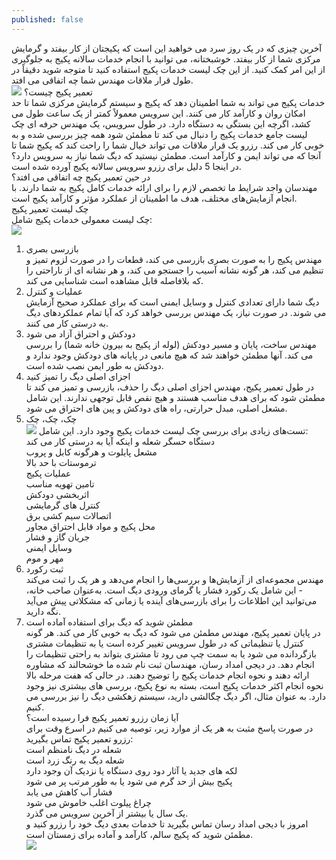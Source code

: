 ```yaml
---
published: false
---
```


آخرین چیزی که در یک روز سرد می خواهید این است که پکیجتان از کار بیفتد و گرمایش مرکزی شما از کار بیفتد. خوشبختانه، می توانید با انجام خدمات سالانه پکیج به جلوگیری از این امر کمک کنید. از این چک لیست خدمات پکیج استفاده کنید تا متوجه شوید دقیقاً در طول قرار ملاقات مهندس شما چه اتفاقی می افتد.<br>
![](https://dgsos.ir/wp-content/uploads/2022/07/%D8%AA%D8%B9%D9%85%DB%8C%D8%B1%D8%A7%D8%AA-%D8%A8%D8%B1%D8%AF-%D9%BE%DA%A9%DB%8C%D8%AC-%D8%A8%D9%88%D8%AA%D8%A7%D9%86-%D9%85%D8%AF%D9%84-%D9%88%D8%B1%D9%88%D9%86%D8%A7.jpg)
تعمیر پکیج چیست؟<br>
خدمات پکیج می تواند به شما اطمینان دهد که پکیج و سیستم گرمایش مرکزی شما تا حد امکان روان و کارآمد کار می کنند. این سرویس معمولاً کمتر از یک ساعت طول می کشد، اگرچه این بستگی به دستگاه دارد.
در طول سرویس، یک مهندس حرفه ای  چک لیست جامع خدمات پکیج را دنبال می کند تا مطمئن شود همه چیز بررسی شده و به خوبی کار می کند. رزرو یک قرار ملاقات می تواند خیال شما را راحت کند که پکیج شما تا آنجا که می تواند ایمن و کارآمد است.
مطمئن نیستید که دیگ شما نیاز به سرویس دارد؟ در اینجا 5 دلیل برای رزرو سرویس سالانه پکیج آورده شده است.<br>
در حین تعمیر پکیج چه اتفاقی می افتد؟<br>
مهندسان واجد شرایط  ما تخصص لازم را برای ارائه خدمات کامل پکیج به شما دارند. با انجام آزمایش‌های مختلف، هدف ما اطمینان از عملکرد مؤثر و کارآمد پکیج است.<br>
چک لیست تعمیر پکیج<br>
چک لیست معمولی خدمات پکیج شامل:<br>
![](https://dgsos.ir/wp-content/uploads/2022/07/%D8%A8%D8%B1%D8%B1%D8%B3%DB%8C-%D8%A8%D8%B1%D8%AF-%DA%A9%D9%86%D8%AA%D8%B1%D9%84-%D8%AF%D8%B1-%D8%AA%D8%B9%D9%85%DB%8C%D8%B1-%D9%BE%DA%A9%DB%8C%D8%AC-%D8%A8%D9%88%D8%AA%D8%A7%D9%86-%D9%85%D8%AF%D9%84-%D9%88%D8%B1%D9%88%D9%86%D8%A7.jpg)
1. بازرسی بصری<br>
مهندس پکیج را به صورت بصری بازرسی می کند، قطعات را در صورت لزوم تمیز و تنظیم می کند، هر گونه نشانه آسیب را جستجو می کند، و هر نشانه ای از ناراحتی را که بلافاصله قابل مشاهده است شناسایی می کند.<br>
2. عملیات و کنترل<br>
دیگ شما دارای تعدادی کنترل و وسایل ایمنی است که برای عملکرد صحیح آزمایش می شوند. در صورت نیاز، یک مهندس بررسی خواهد کرد که آیا تمام عملکردهای دیگ به درستی کار می کنند.<br>
3. دودکش و احتراق آزاد می شود<br>
مهندس ساخت، پایان و مسیر دودکش (لوله از پکیج به بیرون خانه شما) را بررسی می کند. آنها مطمئن خواهند شد که هیچ مانعی در پایانه های دودکش وجود ندارد و دودکش به طور ایمن نصب شده است.<br>
4. اجزای اصلی دیگ را تمیز کنید<br>
در طول تعمیر پکیج، مهندس اجزای اصلی دیگ را حذف، بازرسی و تمیز می کند تا مطمئن شود که برای هدف مناسب هستند و هیچ نقص قابل توجهی ندارند. این شامل مشعل اصلی، مبدل حرارتی، راه های دودکش و پین های احتراق می شود.<br>
5. چک، چک، چک<br>
![](https://dgsos.ir/wp-content/uploads/2022/07/%D8%AA%D8%B9%D9%85%DB%8C%D8%B1-%D8%A8%D8%B1%D8%AF-%D9%BE%DA%A9%DB%8C%D8%AC-%D8%A8%D9%88%D8%AA%D8%A7%D9%86-%D9%85%D8%AF%D9%84-%D9%88%D8%B1%D9%88%D9%86%D8%A7.jpg)
تست‌های زیادی برای بررسی چک لیست خدمات پکیج وجود دارد. این شامل:<br>
    دستگاه حسگر شعله و اینکه آیا به درستی کار می کند<br>
    مشعل پایلوت و هرگونه کابل و پروب<br>
    ترموستات با حد بالا<br>
    عملیات پکیج<br>
    تامین تهویه مناسب<br>
    اثربخشی دودکش<br>
    کنترل های گرمایشی<br>
    اتصالات سیم کشی برق<br>
    محل پکیج و مواد قابل احتراق مجاور<br>
    جریان گاز و فشار<br>
    وسایل ایمنی<br>
    مهر و موم<br>
6. ثبت رکورد<br>
مهندس مجموعه‌ای از آزمایش‌ها و بررسی‌ها را انجام می‌دهد و هر یک را ثبت می‌کند - این شامل یک رکورد فشار یا گرمای ورودی دیگ است. به‌عنوان صاحب خانه، می‌توانید این اطلاعات را برای بازرسی‌های آینده یا زمانی که مشکلاتی پیش می‌آید نگه دارید.<br>
7. مطمئن شوید که دیگ برای استفاده آماده است<br>
در پایان تعمیر پکیج، مهندس مطمئن می شود که دیگ به خوبی کار می کند. هر گونه کنترل یا تنظیماتی که در طول سرویس تغییر کرده است یا به تنظیمات مشتری بازگردانده می شود یا به سمت چپ می رود تا مشتری بتواند به راحتی تنظیمات را انجام دهد.
در دیجی امداد رسان، مهندسان ثبت نام شده  ما خوشحالند که مشاوره ارائه دهند و نحوه انجام خدمات پکیج را توضیح دهند. در حالی که هفت مرحله بالا نحوه انجام اکثر خدمات پکیج است، بسته به نوع پکیج، بررسی های بیشتری نیز وجود دارد. به عنوان مثال، اگر دیگ چگالشی دارید، سیستم زهکشی دیگ را نیز بررسی می کنیم.<br>
آیا زمان رزرو تعمیر پکیج فرا رسیده است؟<br>
در صورت پاسخ مثبت به هر یک از موارد زیر، توصیه می کنیم در اسرع وقت برای رزرو تعمیر پکیج تماس بگیرید:<br>
    شعله در دیگ نامنظم است<br>
    شعله دیگ به رنگ زرد است<br>
    لکه های جدید یا آثار دود روی دستگاه یا نزدیک آن وجود دارد<br>
    پکیج بیش از حد گرم می شود یا به طور مرتب پر می شود<br>
    فشار آب کاهش می یابد<br>
    چراغ پیلوت اغلب خاموش می شود<br>
    یک سال یا بیشتر از آخرین سرویس می گذرد.<br>
امروز با دیجی امداد رسان تماس بگیرید تا خدمات بعدی دیگ خود را رزرو کنید و مطمئن شوید که پکیج سالم، کارآمد و آماده برای زمستان است.<br>
![](https://dgsos.ir/wp-content/uploads/2022/07/%D9%86%D8%AD%D9%88%D9%87-%D8%AA%D8%B9%D9%88%DB%8C%D8%B6-%D8%A8%D8%B1%D8%AF-%D9%BE%DA%A9%DB%8C%D8%AC-%D8%A8%D9%88%D8%AA%D8%A7%D9%86-%D9%85%D8%AF%D9%84-%D9%88%D8%B1%D9%88%D9%86%D8%A7.jpg)
